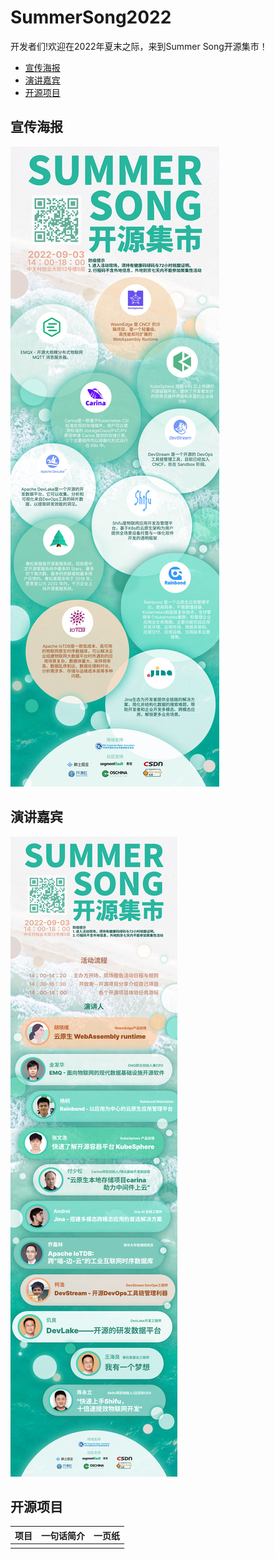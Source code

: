 # SummerSong2022

开发者们!欢迎在2022年夏末之际，来到Summer Song开源集市！

  - [宣传海报](#宣传海报)
  - [演讲嘉宾](#演讲嘉宾)
  - [开源项目](#开源项目)

## 宣传海报
![projects](img/projects.jpeg)

## 演讲嘉宾
![speakers](img/speakers.jpeg)

## 开源项目

| 项目 | 一句话简介 | 一页纸 |
|--|--|--|
| | |
